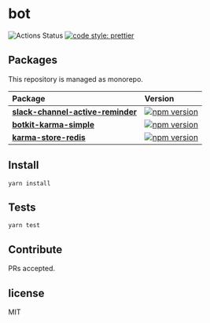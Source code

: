# bot

![Actions Status](https://github.com/9renpoto/bot/workflows/Node%20CI/badge.svg)
[![code style: prettier](https://img.shields.io/badge/code_style-prettier-ff69b4.svg?style=flat-square)](https://github.com/prettier/prettier)

## Packages

This repository is managed as monorepo.

| Package                                                                       | Version                                                                                                                                   |
| :---------------------------------------------------------------------------- | :---------------------------------------------------------------------------------------------------------------------------------------- |
| **[slack-channel-active-reminder](./packages/slack-channel-active-reminder)** | [![npm version](https://badge.fury.io/js/slack-channel-active-reminder.svg)](https://www.npmjs.com/package/slack-channel-active-reminder) |
| **[botkit-karma-simple](./packages/botkit-karma-simple)**                     | [![npm version](https://badge.fury.io/js/botkit-karma-simple.svg)](https://badge.fury.io/js/botkit-karma-simple)                          |
| **[karma-store-redis](./packages/karma-store-redis)**                         | [![npm version](https://badge.fury.io/js/karma-store-redis.svg)](https://badge.fury.io/js/karma-store-redis)                              |

## Install

    yarn install

## Tests

    yarn test

## Contribute

PRs accepted.

## license

MIT

